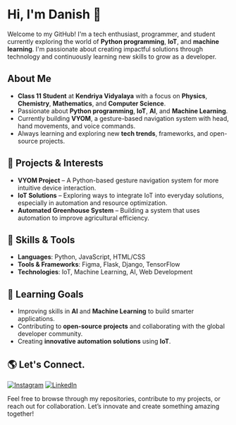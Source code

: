 # Hi, I'm Danish 👋

Welcome to my GitHub! I'm a tech enthusiast, programmer, and student currently exploring the world of **Python programming**, **IoT**, and **machine learning**. I'm passionate about creating impactful solutions through technology and continuously learning new skills to grow as a developer.

## About Me

- **Class 11 Student** at **Kendriya Vidyalaya** with a focus on **Physics**, **Chemistry**, **Mathematics**, and **Computer Science**.
- Passionate about **Python programming**, **IoT**, **AI**, and **Machine Learning**.
- Currently building **VYOM**, a gesture-based navigation system with head, hand movements, and voice commands.
- Always learning and exploring new **tech trends**, frameworks, and open-source projects.

## 🚀 Projects & Interests

- **VYOM Project** – A Python-based gesture navigation system for more intuitive device interaction.
- **IoT Solutions** – Exploring ways to integrate IoT into everyday solutions, especially in automation and resource optimization.
- **Automated Greenhouse System** – Building a system that uses automation to improve agricultural efficiency.

## 🔧 Skills & Tools

- **Languages**: Python, JavaScript, HTML/CSS
- **Tools & Frameworks**: Figma, Flask, Django, TensorFlow
- **Technologies**: IoT, Machine Learning, AI, Web Development

## 🌱 Learning Goals

- Improving skills in **AI** and **Machine Learning** to build smarter applications.
- Contributing to **open-source projects** and collaborating with the global developer community.
- Creating **innovative automation solutions** using **IoT**.

## 🌎 Let's Connect.

[![Instagram](https://img.shields.io/badge/Instagram-danishveerrana-blue?style=social&logo=instagram)](https://www.instagram.com/danishveerrana) [![LinkedIn](https://img.shields.io/badge/LinkedIn-danishveerrana-blue?style=social&logo=linkedin)](https://www.linkedin.com/in/danishveerrana)

Feel free to browse through my repositories, contribute to my projects, or reach out for collaboration. Let’s innovate and create something amazing together!
